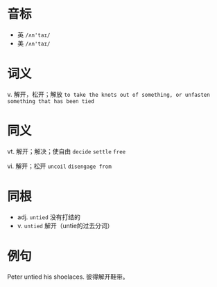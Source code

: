 # 音标

- 英 `/ʌn'taɪ/`
- 美 `/ʌn'taɪ/`

# 词义

v. 解开，松开；解放
`to take the knots out of something, or unfasten something that has been tied`

# 同义

vt. 解开；解决；使自由
`decide` `settle` `free`

vi. 解开；松开
`uncoil` `disengage from`

# 同根

- adj. `untied` 没有打结的
- v. `untied` 解开（untie的过去分词）

# 例句

Peter untied his shoelaces.
彼得解开鞋带。


